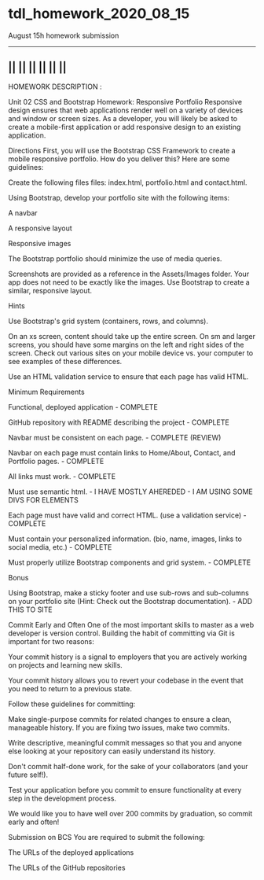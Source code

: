 # tdl_homework_2020_08_15
August 15h homework submission

----------------------------------------
||                                     ||
||                                     ||
||                                     ||
----------------------------------------

HOMEWORK DESCRIPTION :

Unit 02 CSS and Bootstrap Homework: Responsive Portfolio
Responsive design ensures that web applications render well on a variety of devices and window or screen sizes. As a developer, you will likely be asked to create a mobile-first application or add responsive design to an existing application.

Directions
First, you will use the Bootstrap CSS Framework to create a mobile responsive portfolio. How do you deliver this? Here are some guidelines:


Create the following files files: index.html, portfolio.html and contact.html.


Using Bootstrap, develop your portfolio site with the following items:


A navbar


A responsive layout


Responsive images




The Bootstrap portfolio should minimize the use of media queries.


Screenshots are provided as a reference in the Assets/Images folder. Your app does not need to be exactly like the images. Use Bootstrap to create a similar, responsive layout.



Hints


Use Bootstrap's grid system (containers, rows, and columns).


On an xs screen, content should take up the entire screen. On sm and larger screens, you should have some margins on the left and right sides of the screen. Check out various sites on your mobile device vs. your computer to see examples of these differences.


Use an HTML validation service to ensure that each page has valid HTML.



Minimum Requirements


Functional, deployed application - COMPLETE


GitHub repository with README describing the project - COMPLETE


Navbar must be consistent on each page. - COMPLETE (REVIEW)


Navbar on each page must contain links to Home/About, Contact, and Portfolio pages. - COMPLETE


All links must work. - COMPLETE


Must use semantic html. - I HAVE MOSTLY AHEREDED - I AM USING SOME DIVS FOR ELEMENTS


Each page must have valid and correct HTML. (use a validation service) - COMPLETE


Must contain your personalized information. (bio, name, images, links to social media, etc.) - COMPLETE


Must properly utilize Bootstrap components and grid system. - COMPLETE



Bonus

Using Bootstrap, make a sticky footer and use sub-rows and sub-columns on your portfolio site (Hint: Check out the Bootstrap documentation). - ADD THIS TO SITE


Commit Early and Often
One of the most important skills to master as a web developer is version control. Building the habit of committing via Git is important for two reasons:


Your commit history is a signal to employers that you are actively working on projects and learning new skills.


Your commit history allows you to revert your codebase in the event that you need to return to a previous state.


Follow these guidelines for committing:


Make single-purpose commits for related changes to ensure a clean, manageable history. If you are fixing two issues, make two commits.


Write descriptive, meaningful commit messages so that you and anyone else looking at your repository can easily understand its history.


Don't commit half-done work, for the sake of your collaborators (and your future self!).


Test your application before you commit to ensure functionality at every step in the development process.


We would like you to have well over 200 commits by graduation, so commit early and often!

Submission on BCS
You are required to submit the following:


The URLs of the deployed applications


The URLs of the GitHub repositories
